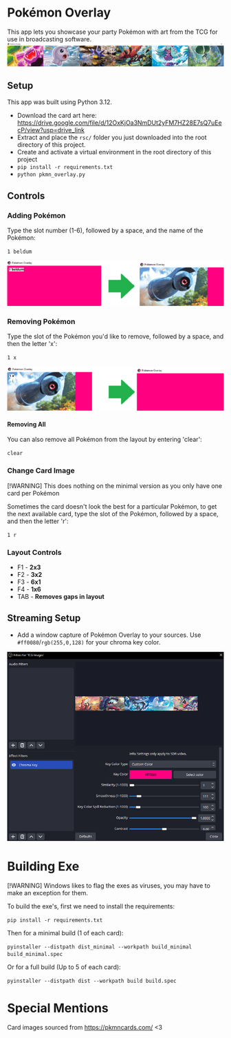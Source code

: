 # Pokémon Overlay

This app lets you showcase your party Pokémon with art from the TCG for use in broadcasting software.
![](readme/banner.png)
## Setup
This app was built using Python 3.12.
- Download the card art here: https://drive.google.com/file/d/12OxKjOa3NmDUt2yFM7HZ28E7sQ7uEecP/view?usp=drive_link
- Extract and place the `rsc/` folder you just downloaded into the root directory of this project.
- Create and activate a virtual environment in the root directory of this project
- `pip install -r requirements.txt`
- `python pkmn_overlay.py`
    
## Controls

### Adding Pokémon
Type the slot number (1-6), followed by a space, and the name of the Pokémon:

`1 beldum`

![](readme/add_pokemon.png)

### Removing Pokémon
Type the slot of the Pokémon you'd like to remove, followed by a space, and then the letter 'x':

`1 x`

![](readme/rmv_pokemon.png)

#### Removing All
You can also remove all Pokémon from the layout by entering 'clear':

`clear`

### Change Card Image
[!WARNING]
This does nothing on the minimal version as you only have one card per Pokémon

Sometimes the card doesn't look the best for a particular Pokémon, to get the next available card, type the slot of the Pokémon, followed by a space, and then the letter 'r':

`1 r`

### Layout Controls
- F1 - **2x3**
- F2 - **3x2**
- F3 - **6x1**
- F4 - **1x6**
- TAB - **Removes gaps in layout**

## Streaming Setup
- Add a window capture of Pokémon Overlay to your sources. Use `#ff0080`/`rgb(255,0,128)` for your chroma key color.

![](readme/chroma_key.png)

# Building Exe
[!WARNING]
Windows likes to flag the exes as viruses, you may have to make an exception for them.

To build the exe's, first we need to install the requirements:

`pip install -r requirements.txt`

Then for a minimal build (1 of each card):

`pyinstaller --distpath dist_minimal --workpath build_minimal build_minimal.spec`

Or for a full build (Up to 5 of each card):

`pyinstaller --distpath dist --workpath build build.spec`

# Special Mentions
Card images sourced from https://pkmncards.com/ <3
